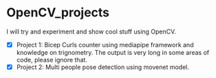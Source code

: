 # OpenCV_projects
I will try and experiment and show cool stuff using OpenCV.

- [x] Project 1: Bicep Curls counter using mediapipe framework and knowledge on trignometry. The output is very long in some areas of code, please ignore that.
- [x] Project 2: Multi people pose detection using movenet model.
